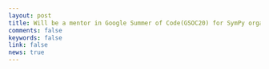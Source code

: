 ```yaml
---
layout: post
title: Will be a mentor in Google Summer of Code(GSOC20) for SymPy organization.
comments: false
keywords: false
link: false
news: true
---
```

